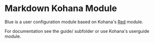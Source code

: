 # Markdown Kohana Module

Blue is a user configuration module based on Kohana's [Red](https://github.com/Phrax1337/kohana-red) module.

For documentation see the guide/ subfolder or use Kohana's userguide module.